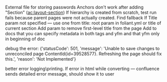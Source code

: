 External file for storing passwords
Anchors don't work after adding "Section" (<ac:layout-section>)
If hierarchy is created from scratch, test run fails because parent pages were not actually created. Find fallback
If Title param not specified — use one from title: root param in foliant.yml or title of current section
Add param to remove first-level title from the page
Add to docs that you can specify metadata in both tags and yfm and that yfm only in beginning of doc

debug the error:
 {'statusCode': 501, 'message': 'Unable to save changes to unreconciled page ContentId{id=39528577}. Refreshing the page should fix this.', 'reason': 'Not Implemented'}

better error logging\printing. If error in html while converting — confluence sends detailed error message, should show it to user